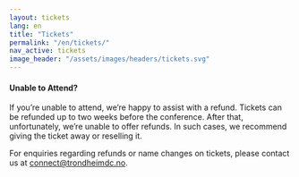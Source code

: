 ```yaml
---
layout: tickets
lang: en
title: "Tickets"
permalink: "/en/tickets/"
nav_active: tickets
image_header: "/assets/images/headers/tickets.svg"
---
```


<!-- # Participant Ticket
Gain access to the full conference, including food and drinks.
Your ticket also includes entry to the evening conference party.
3700 NOK

[Buy tickets] -->

#### Unable to Attend?
If you’re unable to attend, we’re happy to assist with a refund. Tickets can be refunded up to two weeks before the conference. After that, unfortunately, we’re unable to offer refunds. In such cases, we recommend giving the ticket away or reselling it.

For enquiries regarding refunds or name changes on tickets, please contact us at [connect@trondheimdc.no](mailto:connect@trondheimdc.no).
